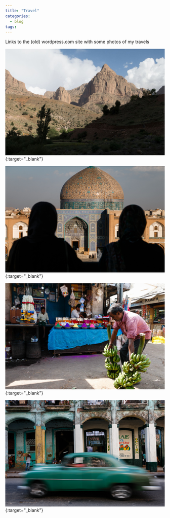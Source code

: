```yaml
---
title: "Travel"
categories:
  - blog
tags:
---
```


Links to the (old) wordpress.com site with some photos of my travels

[![Marocco](images/2025/2025-marocco.jpg)](https://kpretnar.wordpress.com/2023/05/24/taghia-marocco/){:target="_blank"}

[![Iran](images/2025/2025-iran.jpg)](https://kpretnar.wordpress.com/2019/11/24/iran/){:target="_blank"}

[![India](images/2025/2025-india.jpg)](https://kpretnar.wordpress.com/2017/11/18/india/){:target="_blank"}

[![Cuba](images/2025/2025-cuba.jpg)](https://kpretnar.wordpress.com/2017/01/17/photos-from-cuba/){:target="_blank"}

